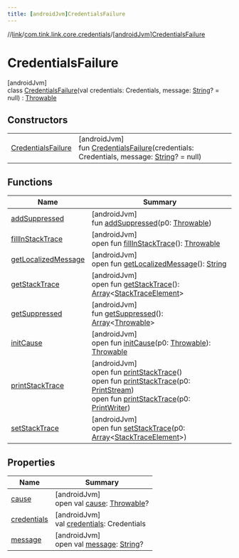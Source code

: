 ```yaml
---
title: [androidJvm]CredentialsFailure
---
```

//[link](../../../index.html)/[com.tink.link.core.credentials](../index.html)/[[androidJvm]CredentialsFailure](index.html)



# CredentialsFailure



[androidJvm]\
class [CredentialsFailure](index.html)(val credentials: Credentials, message: [String](https://kotlinlang.org/api/latest/jvm/stdlib/kotlin/-string/index.html)? = null) : [Throwable](https://kotlinlang.org/api/latest/jvm/stdlib/kotlin/-throwable/index.html)



## Constructors


| | |
|---|---|
| [CredentialsFailure](-credentials-failure.html) | [androidJvm]<br>fun [CredentialsFailure](-credentials-failure.html)(credentials: Credentials, message: [String](https://kotlinlang.org/api/latest/jvm/stdlib/kotlin/-string/index.html)? = null) |


## Functions


| Name | Summary |
|---|---|
| [addSuppressed](index.html#282858770%2FFunctions%2F-812656150) | [androidJvm]<br>fun [addSuppressed](index.html#282858770%2FFunctions%2F-812656150)(p0: [Throwable](https://kotlinlang.org/api/latest/jvm/stdlib/kotlin/-throwable/index.html)) |
| [fillInStackTrace](index.html#-1102069925%2FFunctions%2F-812656150) | [androidJvm]<br>open fun [fillInStackTrace](index.html#-1102069925%2FFunctions%2F-812656150)(): [Throwable](https://kotlinlang.org/api/latest/jvm/stdlib/kotlin/-throwable/index.html) |
| [getLocalizedMessage](index.html#1043865560%2FFunctions%2F-812656150) | [androidJvm]<br>open fun [getLocalizedMessage](index.html#1043865560%2FFunctions%2F-812656150)(): [String](https://kotlinlang.org/api/latest/jvm/stdlib/kotlin/-string/index.html) |
| [getStackTrace](index.html#2050903719%2FFunctions%2F-812656150) | [androidJvm]<br>open fun [getStackTrace](index.html#2050903719%2FFunctions%2F-812656150)(): [Array](https://kotlinlang.org/api/latest/jvm/stdlib/kotlin/-array/index.html)&lt;[StackTraceElement](https://developer.android.com/reference/kotlin/java/lang/StackTraceElement.html)&gt; |
| [getSuppressed](index.html#672492560%2FFunctions%2F-812656150) | [androidJvm]<br>fun [getSuppressed](index.html#672492560%2FFunctions%2F-812656150)(): [Array](https://kotlinlang.org/api/latest/jvm/stdlib/kotlin/-array/index.html)&lt;[Throwable](https://kotlinlang.org/api/latest/jvm/stdlib/kotlin/-throwable/index.html)&gt; |
| [initCause](index.html#-418225042%2FFunctions%2F-812656150) | [androidJvm]<br>open fun [initCause](index.html#-418225042%2FFunctions%2F-812656150)(p0: [Throwable](https://kotlinlang.org/api/latest/jvm/stdlib/kotlin/-throwable/index.html)): [Throwable](https://kotlinlang.org/api/latest/jvm/stdlib/kotlin/-throwable/index.html) |
| [printStackTrace](index.html#-1769529168%2FFunctions%2F-812656150) | [androidJvm]<br>open fun [printStackTrace](index.html#-1769529168%2FFunctions%2F-812656150)()<br>open fun [printStackTrace](index.html#1841853697%2FFunctions%2F-812656150)(p0: [PrintStream](https://developer.android.com/reference/kotlin/java/io/PrintStream.html))<br>open fun [printStackTrace](index.html#1175535278%2FFunctions%2F-812656150)(p0: [PrintWriter](https://developer.android.com/reference/kotlin/java/io/PrintWriter.html)) |
| [setStackTrace](index.html#2135801318%2FFunctions%2F-812656150) | [androidJvm]<br>open fun [setStackTrace](index.html#2135801318%2FFunctions%2F-812656150)(p0: [Array](https://kotlinlang.org/api/latest/jvm/stdlib/kotlin/-array/index.html)&lt;[StackTraceElement](https://developer.android.com/reference/kotlin/java/lang/StackTraceElement.html)&gt;) |


## Properties


| Name | Summary |
|---|---|
| [cause](index.html#-654012527%2FProperties%2F-812656150) | [androidJvm]<br>open val [cause](index.html#-654012527%2FProperties%2F-812656150): [Throwable](https://kotlinlang.org/api/latest/jvm/stdlib/kotlin/-throwable/index.html)? |
| [credentials](credentials.html) | [androidJvm]<br>val [credentials](credentials.html): Credentials |
| [message](index.html#1824300659%2FProperties%2F-812656150) | [androidJvm]<br>open val [message](index.html#1824300659%2FProperties%2F-812656150): [String](https://kotlinlang.org/api/latest/jvm/stdlib/kotlin/-string/index.html)? |

